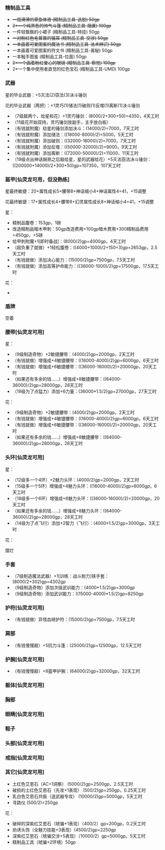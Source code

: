 ### 精制品工具

- ~~一瓶滑滑的章鱼体液 (精制品工具-逃脱) 50gp~~
- ~~2*一个纯黑色的帅气斗篷 (精制品工具-隐匿) 100gp~~
- 一件轻飘飘的小裙子 (精制品工具-特技) 50gp
- ~~一对粉红色毛茸茸的猫耳 (精制品工具-交涉) 50gp~~
- ~~一本画着可爱图案的魔法书 (精制品工具-法术辨识) 50gp~~
- 一本画着可爱图案的符文书 (精制品工具-奥秘) 50gp
- 一本触手图鉴 (精制品工具-位面) 50gp
- ~~2*一个画着粉红爱心的眼镜 (精制品工具-察觉) 100gp~~
- 2*一个集中使用者直觉的红色宝石 (精制品工具-UMD) 100gp

### 武器

星的毕业武器：+5灭法(2)窃法(3)决斗锤剑

花的毕业武器（两把）：+1灵巧(1)储法(1)破则(1)反噬(1)离断(1)决斗锤剑

- （7级敲两个，给星和花）+1灵巧锤剑：(8000/2+300+50)=4350，4天工时
- （11级花开始双持，灵巧锤剑放副手，主手放白板）
- （有钱就附魔）给星的锤剑添加决斗：(14000/2)=7000，7天工时
- （有钱就附魔）添加储法：((18000-8000)/2)=5000，5天工时
- （有钱就附魔）添加破则：((32000-18000)/2)=7000，7天工时
- （有钱就附魔）添加反噬：((50000-32000)/2)=9000，9天工时
- （有钱就附魔）添加离断：((72000-50000)/2)=11000，11天工时
- （19级点出神话娴熟之后敲给星，星的武器给花）+5灭法窃法决斗锤剑：((200000+14000)/2+300+50)gp=107350，107天工时

### 盔甲[仙灵龙可用，但没熟练]

星最终敏捷：20+属性成长5+腰带8+神话缩小4+神话属性4=41，+15调整

花最终敏捷：17+属性成长4+腰带8+幻灵属性成长8+神话缩小4=41，+15调整

星：

- 精制品腹卷：153gp，1磅
- 改造精制品暗木甲刺：50gp改造费用+100gp暗木费用+300精制品费用=450gp，+5磅
- 给甲刺附魔+1[即时备战]：(8000/2)gp=4000gp，4天工时
- （超负重了就做）+1轻松腹卷：((4000+1000)/2+150+3)gp=2653gp，2.5天工时
- （有钱就做）添加决心能力：(15000/2)gp=7500gp，7.5天工时
- （有钱就做）添加高等护命能力：((36000-1000)/2)gp=17500gp，17.5天工时

花：

- 

### 盾牌

空着

### 腰带[仙灵龙可用]

星：

- （9级制造奇物）+2敏捷腰带：(4000/2)gp=2000gp，2天工时
- （有钱就做）增强成+4敏捷腰带：((16000-4000)/2)gp=6000gp，6天工时
- （有钱就做）增强成+6敏捷腰带：((36000-16000)/2)=20000gp，20天工时
- （如果还有多余的钱……）增强成+8敏捷腰带：((64000-36000)/2)gp=28000gp，28天工时
- （19级为了点猛力）添加+6力量：(36000*1.5/2)gp=27000gp，27天工时

花：

- （9级制造奇物）+2敏捷腰带：(4000/2)gp=2000gp，2天工时
- （有钱就做）增强成+4敏捷腰带：((16000-4000)/2)gp=6000gp，6天工时
- （有钱就做）增强成+6敏捷腰带：((36000-16000)/2)=20000gp，20天工时
- （如果还有多余的钱……）增强成+8敏捷腰带：((64000-36000)/2)gp=28000gp，28天工时

### 头环[仙灵龙可用]

星：

- （12级多一个4环）+2魅力头环：(4000/2)gp=2000gp，2天工时
- （15级多一个5环）增强成+4魅力头环：((16000-4000)/2)gp=6000gp，6天工时
- （18级多一个6环）增强成+6魅力头环：((36000-16000)/2)=20000gp，20天工时
- （如果还有多余的钱……）增强成+8魅力头环：((64000-36000)/2)gp=28000gp，28天工时
- （14级为了点飞行）添加+2智力（飞行）：(4000*1.5/2)gp=3000gp，3天工时

花：

摆烂

### 手套

- （7级制造魔法武器）+1[训练：战斗耐力]铁手套：(8000/2+302)gp=4302gp
- （9级制造奇物）添加次级武训能力：(4000*1.5/2)gp=3000gp
- （9级制造奇物）添加武训能力：((15000-4000)*1.5/2)gp=8250gp

### 护符[仙灵龙可用]

- （有钱就做）异怪血继护符：(15000/2)gp=7500gp，7.5天工时

### 肩部

- （有钱慢慢敲）+5抗力斗篷：(25000/2)gp=12500gp，12.5天工时

### 护腕[仙灵龙可用]

- （有钱慢慢敲）+8盔甲护腕：(64000/2)gp=32000gp，32天工时

### 躯体[仙灵龙可用]

### 胸部

### 眼睛[仙灵龙可用]

### 鞋子

### 头部[仙灵龙可用]

### 戒指[仙灵龙可用]

### 其它[仙灵龙可用]

- 土红色艾恩石（AC+1洞察） (5000/2)gp=2500gp，2.5天工时
- 破损的土红色艾恩石（先攻+1表现） (500/2)gp=250gp，0.25天工时
- 乳白色艾恩石共振（送武器专攻） (10000/2)gp=5000gp，5天工时
- 寻路仪 (500/2)=250gp

花：

- 破碎的深紫红艾恩石（唬骗+1表现）（400/2）gp=200gp，0.2天工时
- 劝诱头饰（全魅力技能+3表现）(4500/2)gp=2250gp
- 深紫红艾恩石（唬骗交涉+5表现）（10000/2）gp=5000gp，5天工时
- 精制品工具（唬骗+2环境）50gp